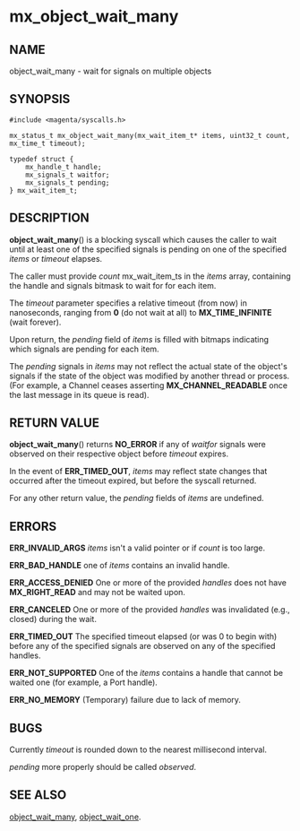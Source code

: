 # mx_object_wait_many

## NAME

object_wait_many - wait for signals on multiple objects

## SYNOPSIS

```
#include <magenta/syscalls.h>

mx_status_t mx_object_wait_many(mx_wait_item_t* items, uint32_t count, mx_time_t timeout);

typedef struct {
    mx_handle_t handle;
    mx_signals_t waitfor;
    mx_signals_t pending;
} mx_wait_item_t;
```

## DESCRIPTION

**object_wait_many**() is a blocking syscall which causes the caller to
wait until at least one of the specified signals is pending on one of
the specified *items* or *timeout* elapses.

The caller must provide *count* mx_wait_item_ts in the *items* array,
containing the handle and signals bitmask to wait for for each item.

The *timeout* parameter specifies a relative timeout (from now) in nanoseconds,
ranging from **0** (do not wait at all) to **MX_TIME_INFINITE** (wait forever).

Upon return, the *pending* field of *items* is filled with bitmaps indicating
which signals are pending for each item.

The *pending* signals in *items* may not reflect the actual state of the object's
signals if the state of the object was modified by another thread or
process.  (For example, a Channel ceases asserting **MX_CHANNEL_READABLE**
once the last message in its queue is read).

## RETURN VALUE

**object_wait_many**() returns **NO_ERROR** if any of *waitfor* signals were
observed on their respective object before *timeout* expires.

In the event of **ERR_TIMED_OUT**, *items* may reflect state changes
that occurred after the timeout expired, but before the syscall returned.

For any other return value, the *pending* fields of *items* are undefined.

## ERRORS

**ERR_INVALID_ARGS**  *items* isn't a valid pointer or if *count* is too large.

**ERR_BAD_HANDLE**  one of *items* contains an invalid handle.

**ERR_ACCESS_DENIED**  One or more of the provided *handles* does not
have **MX_RIGHT_READ** and may not be waited upon.

**ERR_CANCELED**  One or more of the provided *handles* was invalidated
(e.g., closed) during the wait.

**ERR_TIMED_OUT**  The specified timeout elapsed (or was 0 to begin
with) before any of the specified signals are observed on any of the
specified handles.

**ERR_NOT_SUPPORTED**  One of the *items* contains a handle that cannot
be waited one (for example, a Port handle).

**ERR_NO_MEMORY** (Temporary) failure due to lack of memory.

## BUGS

Currently *timeout* is rounded down to the nearest millisecond interval.

*pending* more properly should be called *observed*.

## SEE ALSO

[object_wait_many](object_wait_many.md),
[object_wait_one](object_wait_one.md).
